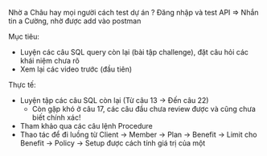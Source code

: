 
Nhờ a Châu hay mọi người cách test dự án ? Đăng nhập và test API
=> Nhắn tin a Cường, nhờ được add vào postman

Mục tiêu: 
+ Luyện các câu SQL query còn lại (bài tập challenge), đặt câu hỏi các khái niệm chưa rõ
+ Xem lại các video trước (đầu tiên)


Thực tế:

+ Luyện tập các câu SQL còn lại (Từ câu 13 -> Đến câu 22)
	+ Còn gặp khó ở câu 17, các câu đầu chưa review được và cũng chưa biết chính xác!
+ Tham khảo qua các câu lệnh Procedure
+ Thao tác để đi luồng từ Client -> Member -> Plan -> Benefit -> Limit cho Benefit -> Policy -> Setup được cách tính giá trị của một 